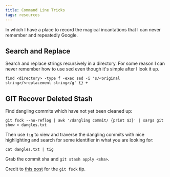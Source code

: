 ```yaml
---
title: Command Line Tricks
tags: resources
---
```


In which I have a place to record the magical incantations that I can never
remember and repeatedly Google.

## Search and Replace

Search and replace strings recursively in a directory. For some reason I can
never remember how to use sed even though it's simple after I look it up.
```
find <directory> -type f -exec sed -i 's/<original string>/<replacement string>/g' {} +
```

## GIT Recover Deleted Stash

Find dangling commits which have not yet been cleaned up:
```
git fsck --no-reflog | awk '/dangling commit/ {print $3}' | xargs git show > dangles.txt
```

Then use `tig` to view and traverse the dangling commits with nice highlighting
and search for some identifier in what you are looking for:
```
cat dangles.txt | tig
```

Grab the commit sha and `git stash apply <sha>`.

Credit to [this post](https://community.atlassian.com/t5/Sourcetree-questions/Retrieve-a-deleted-stash/qaq-p/162673)
for the `git fsck` tip.

